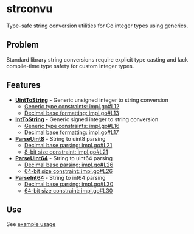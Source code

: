 # strconvu

Type-safe string conversion utilities for Go integer types using generics.

## Problem

Standard library string conversions require explicit type casting and
lack compile-time type safety for custom integer types.

## Features

- **[UintToString](impl.go#L12)** - Generic unsigned integer to string conversion
  - [Generic type constraints: impl.go#L12](impl.go#L12)
  - [Decimal base formatting: impl.go#L13](impl.go#L13)
- **[IntToString](impl.go#L16)** - Generic signed integer to string conversion
  - [Generic type constraints: impl.go#L16](impl.go#L16)
  - [Decimal base formatting: impl.go#L17](impl.go#L17)
- **[ParseUint8](impl.go#L20)** - String to uint8 parsing
  - [Decimal base parsing: impl.go#L21](impl.go#L21)
  - [8-bit size constraint: impl.go#L21](impl.go#L21)
- **[ParseUint64](impl.go#L25)** - String to uint64 parsing
  - [Decimal base parsing: impl.go#L26](impl.go#L26)
  - [64-bit size constraint: impl.go#L26](impl.go#L26)
- **[ParseInt64](impl.go#L29)** - String to int64 parsing
  - [Decimal base parsing: impl.go#L30](impl.go#L30)
  - [64-bit size constraint: impl.go#L30](impl.go#L30)

## Use

See [example usage](example_test.go)

